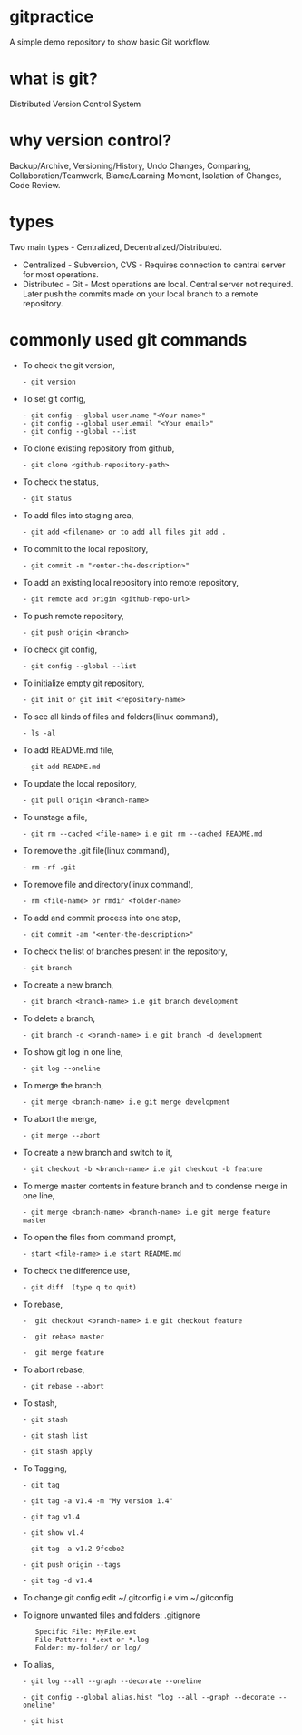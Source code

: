 # gitpractice
A simple demo repository to show basic Git workflow.

# what is git? 
Distributed Version Control System

# why version control?
Backup/Archive, Versioning/History, Undo Changes, Comparing, Collaboration/Teamwork, Blame/Learning Moment, Isolation of Changes, Code Review.

# types
Two main types - Centralized, Decentralized/Distributed.
* Centralized - Subversion, CVS - Requires connection to central server for most operations.
* Distributed - Git - Most operations are local. Central server not required. Later push the commits made on your local branch to a remote repository.

# commonly used git commands

  * To check the git version, 
  
        - git version

  * To set git config,

        - git config --global user.name "<Your name>"
        - git config --global user.email "<Your email>"
        - git config --global --list 

  * To clone existing repository from github,
  
        - git clone <github-repository-path>

  * To check the status,
  
        - git status
  
  * To add files into staging area,
  
        - git add <filename> or to add all files git add .
 
  * To commit to the local repository,
  
        - git commit -m "<enter-the-description>"
  
  * To add an existing local repository into remote repository,
  
        - git remote add origin <github-repo-url>
 
  * To push remote repository, 
  
        - git push origin <branch>
 
  * To check git config,

        - git config --global --list

  * To initialize empty git repository,

        - git init or git init <repository-name>

  * To see all kinds of files and folders(linux command),

        - ls -al

  * To add README.md file,

        - git add README.md

  * To update the local repository,

        - git pull origin <branch-name>

  * To unstage a file,

        - git rm --cached <file-name> i.e git rm --cached README.md

  * To remove the .git file(linux command),

        - rm -rf .git
 
  * To remove file and directory(linux command),

        - rm <file-name> or rmdir <folder-name>

  * To add and commit process into one step,

        - git commit -am "<enter-the-description>"

  * To check the list of branches present in the repository,

        - git branch

  * To create a new branch,

        - git branch <branch-name> i.e git branch development
 
  * To delete a branch,

        - git branch -d <branch-name> i.e git branch -d development
 
  * To show git log in one line,
  
        - git log --oneline

  * To merge the branch,
    
        - git merge <branch-name> i.e git merge development

  * To abort the merge,

        - git merge --abort

  * To create a new branch and switch to it,

        - git checkout -b <branch-name> i.e git checkout -b feature

  * To merge master contents in feature branch and to condense merge in one line,

        - git merge <branch-name> <branch-name> i.e git merge feature master

  * To open the files from command prompt,

        - start <file-name> i.e start README.md

  * To check the difference use,
   
        - git diff  (type q to quit)

  * To rebase,

        -  git checkout <branch-name> i.e git checkout feature

        -  git rebase master

        -  git merge feature

   * To abort rebase,

         - git rebase --abort

   * To stash,

         - git stash

         - git stash list

         - git stash apply

   * To Tagging,

         - git tag

         - git tag -a v1.4 -m "My version 1.4"

         - git tag v1.4

         - git show v1.4

         - git tag -a v1.2 9fcebo2

         - git push origin --tags

         - git tag -d v1.4
        
   * To change git config edit ~/.gitconfig i.e vim ~/.gitconfig

   * To ignore unwanted files and folders: .gitignore
         
            Specific File: MyFile.ext
            File Pattern: *.ext or *.log
            Folder: my-folder/ or log/
 
   * To alias,

         - git log --all --graph --decorate --oneline

         - git config --global alias.hist "log --all --graph --decorate --oneline" 

         - git hist

    

   

      

     

    
